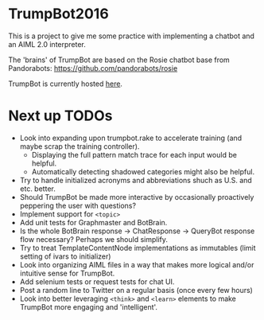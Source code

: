 # TrumpBot2016

This is a project to give me some practice with implementing a chatbot
and an AIML 2.0 interpreter.

The 'brains' of TrumpBot are based on the Rosie chatbot base from Pandorabots: https://github.com/pandorabots/rosie

TrumpBot is currently hosted [here](http://shielded-fortress-9359.herokuapp.com/).

# Next up TODOs

* Look into expanding upon trumpbot.rake to accelerate training (and maybe scrap the training controller).
  * Displaying the full pattern match trace for each input would be helpful.
  * Automatically detecting shadowed categories might also be helpful.
* Try to handle initialized acronyms and abbreviations shuch as U.S. and etc. better.
* Should TrumpBot be made more interactive by occasionally proactively peppering the user with questions?
* Implement support for `<topic>`
* Add unit tests for Graphmaster and BotBrain.
* Is the whole BotBrain response -> ChatResponse -> QueryBot response flow necessary? Perhaps we should simplify.
* Try to treat TemplateContentNode implementations as immutables (limit setting of ivars to initializer)
* Look into organizing AIML files in a way that makes more logical and/or intuitive sense for TrumpBot.
* Add selenium tests or request tests for chat UI.
* Post a random line to Twitter on a regular basis (once every few hours)
* Look into better leveraging `<think>` and `<learn>` elements to make TrumpBot more engaging and 'intelligent'.
